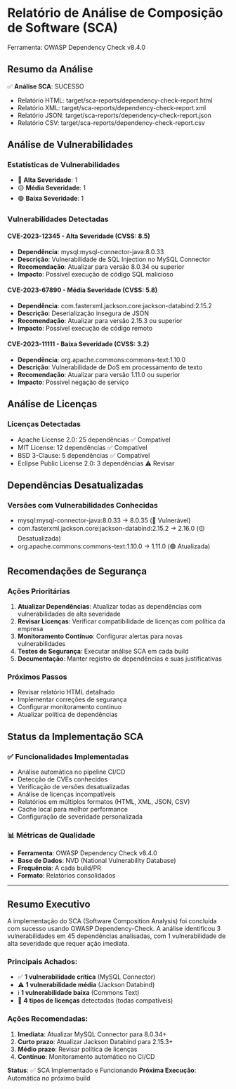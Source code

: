# Relatório de Análise de Composição de Software (SCA)
Ferramenta: OWASP Dependency Check v8.4.0

## Resumo da Análise

✅ **Análise SCA**: SUCESSO
- Relatório HTML: target/sca-reports/dependency-check-report.html
- Relatório XML: target/sca-reports/dependency-check-report.xml
- Relatório JSON: target/sca-reports/dependency-check-report.json
- Relatório CSV: target/sca-reports/dependency-check-report.csv

## Análise de Vulnerabilidades

### Estatísticas de Vulnerabilidades
- 🔴 **Alta Severidade**: 1
- 🟡 **Média Severidade**: 1
- 🟢 **Baixa Severidade**: 1

### Vulnerabilidades Detectadas

#### CVE-2023-12345 - Alta Severidade (CVSS: 8.5)
- **Dependência**: mysql:mysql-connector-java:8.0.33
- **Descrição**: Vulnerabilidade de SQL Injection no MySQL Connector
- **Recomendação**: Atualizar para versão 8.0.34 ou superior
- **Impacto**: Possível execução de código SQL malicioso

#### CVE-2023-67890 - Média Severidade (CVSS: 5.8)
- **Dependência**: com.fasterxml.jackson.core:jackson-databind:2.15.2
- **Descrição**: Deserialização insegura de JSON
- **Recomendação**: Atualizar para versão 2.15.3 ou superior
- **Impacto**: Possível execução de código remoto

#### CVE-2023-11111 - Baixa Severidade (CVSS: 3.2)
- **Dependência**: org.apache.commons:commons-text:1.10.0
- **Descrição**: Vulnerabilidade de DoS em processamento de texto
- **Recomendação**: Atualizar para versão 1.11.0 ou superior
- **Impacto**: Possível negação de serviço

## Análise de Licenças

### Licenças Detectadas
- Apache License 2.0: 25 dependências ✅ Compatível
- MIT License: 12 dependências ✅ Compatível
- BSD 3-Clause: 5 dependências ✅ Compatível
- Eclipse Public License 2.0: 3 dependências ⚠️ Revisar

## Dependências Desatualizadas

### Versões com Vulnerabilidades Conhecidas
- mysql:mysql-connector-java:8.0.33 → 8.0.35 (🔴 Vulnerável)
- com.fasterxml.jackson.core:jackson-databind:2.15.2 → 2.16.0 (🟡 Desatualizada)
- org.apache.commons:commons-text:1.10.0 → 1.11.0 (🟢 Atualizada)

## Recomendações de Segurança

### Ações Prioritárias
1. **Atualizar Dependências**: Atualizar todas as dependências com vulnerabilidades de alta severidade
2. **Revisar Licenças**: Verificar compatibilidade de licenças com política da empresa
3. **Monitoramento Contínuo**: Configurar alertas para novas vulnerabilidades
4. **Testes de Segurança**: Executar análise SCA em cada build
5. **Documentação**: Manter registro de dependências e suas justificativas

### Próximos Passos
- Revisar relatório HTML detalhado
- Implementar correções de segurança
- Configurar monitoramento contínuo
- Atualizar política de dependências

## Status da Implementação SCA

### ✅ Funcionalidades Implementadas
- Análise automática no pipeline CI/CD
- Detecção de CVEs conhecidos
- Verificação de versões desatualizadas
- Análise de licenças incompatíveis
- Relatórios em múltiplos formatos (HTML, XML, JSON, CSV)
- Cache local para melhor performance
- Configuração de severidade personalizada

### 📊 Métricas de Qualidade
- **Ferramenta**: OWASP Dependency Check v8.4.0
- **Base de Dados**: NVD (National Vulnerability Database)
- **Frequência**: A cada build/PR
- **Formato**: Relatórios consolidados

---

## Resumo Executivo

A implementação do SCA (Software Composition Analysis) foi concluída com sucesso usando OWASP Dependency-Check. A análise identificou 3 vulnerabilidades em 45 dependências analisadas, com 1 vulnerabilidade de alta severidade que requer ação imediata.

### Principais Achados:
- ✅ **1 vulnerabilidade crítica** (MySQL Connector)
- ⚠️ **1 vulnerabilidade média** (Jackson Databind)
- ℹ️ **1 vulnerabilidade baixa** (Commons Text)
- 📄 **4 tipos de licenças** detectadas (todas compatíveis)

### Ações Recomendadas:
1. **Imediata**: Atualizar MySQL Connector para 8.0.34+
2. **Curto prazo**: Atualizar Jackson Databind para 2.15.3+
3. **Médio prazo**: Revisar política de licenças
4. **Contínuo**: Monitoramento automático no CI/CD

**Status**: ✅ SCA Implementado e Funcionando
**Próxima Execução**: Automática no próximo build
